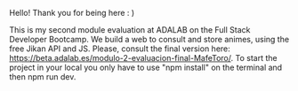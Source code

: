 Hello! Thank you for being here : )

This is my second module evaluation at ADALAB on the Full Stack Developer Bootcamp. We build a web to consult and store animes, using the free Jikan API and JS. Please, consult the final version here: https://beta.adalab.es/modulo-2-evaluacion-final-MafeToro/. To start the project in your local you only have to use "npm install" on the terminal and then npm run dev.
